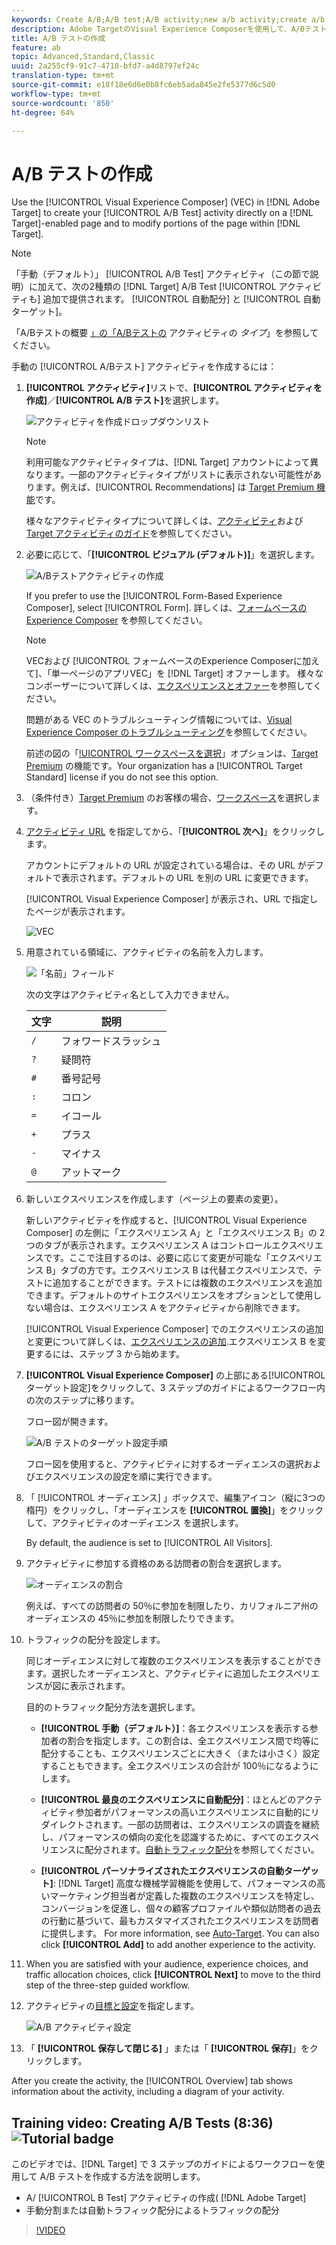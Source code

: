 ```yaml
---
keywords: Create A/B;A/B test;A/B activity;new a/b activity;create a/b
description: Adobe TargetのVisual Experience Composerを使用して、A/Bテストアクティビティをターゲット対応ページに直接作成し、ターゲット内でページの一部を変更します。
title: A/B テストの作成
feature: ab
topic: Advanced,Standard,Classic
uuid: 2a255cf9-91c7-4710-bfd7-a4d8797ef24c
translation-type: tm+mt
source-git-commit: e18f18e6d6e0b8fc6eb5ada845e2fe5377d6c5d0
workflow-type: tm+mt
source-wordcount: '850'
ht-degree: 64%

---
```



# A/B テストの作成

Use the [!UICONTROL Visual Experience Composer] (VEC) in [!DNL Adobe Target] to create your [!UICONTROL A/B Test] activity directly on a [!DNL Target]-enabled page and to modify portions of the page within [!DNL Target].

>[!NOTE]
>
>「手動（デフォルト）」 [!UICONTROL A/B Test] アクティビティ（この節で説明）に加えて、次の2種類の [!DNL Target] A/B Test [!UICONTROL アクティビティも] 追加で提供されます。 [!UICONTROL 自動配分] と [!UICONTROL 自動ターゲット]。
>
>「A/Bテストの概要 [」の「A/Bテストの](/help/c-activities/t-test-ab/test-ab.md#types) アクティビティの *タイプ*」を参照してください。

手動の [!UICONTROL A/Bテスト] アクティビティを作成するには：

1. **[!UICONTROL アクティビティ]**&#x200B;リストで、**[!UICONTROL アクティビティを作成]**／**[!UICONTROL A/B テスト]**&#x200B;を選択します。

   ![アクティビティを作成ドロップダウンリスト](/help/c-activities/t-test-ab/t-test-create-ab/assets/ab_select-new.png)

   >[!NOTE]
   >
   >利用可能なアクティビティタイプは、[!DNL Target] アカウントによって異なります。一部のアクティビティタイプがリストに表示されない可能性があります。例えば、[!UICONTROL Recommendations] は [Target Premium 機能](/help/c-intro/intro.md#premium)です。
   >
   >様々なアクティビティタイプについて詳しくは、[アクティビティ](../../../c-activities/activities.md#concept_D317A95A1AB54674BA7AB65C7985BA03)および [Target アクティビティのガイド](/help/c-activities/target-activities-guide.md)を参照してください。

1. 必要に応じて、「**[!UICONTROL ビジュアル (デフォルト)]**」を選択します。

   ![A/Bテストアクティビティの作成](/help/c-activities/t-test-ab/t-test-create-ab/assets/create-ab.png)

   If you prefer to use the [!UICONTROL Form-Based Experience Composer], select [!UICONTROL Form]. 詳しくは、[フォームベースの Experience Composer](/help/c-experiences/form-experience-composer.md) を参照してください。

   >[!NOTE]
   >
   >VECおよび [!UICONTROL フォームベースのExperience Composerに加えて]、「単一ページのアプリVEC」を [!DNL Target] オファーします。 様々なコンポーザーについて詳しくは、[エクスペリエンスとオファー](/help/c-experiences/experiences.md)を参照してください。
   >
   >問題がある VEC のトラブルシューティング情報については、[Visual Experience Composer のトラブルシューティング](/help/c-experiences/c-visual-experience-composer/r-troubleshoot-composer/troubleshoot-composer.md)を参照してください。
   >
   >前述の図の「[!UICONTROL ワークスペースを選択](/help/administrating-target/c-user-management/property-channel/property-channel.md)」オプションは、[Target Premium](/help/c-intro/intro.md) の機能です。Your organization has a [!UICONTROL Target Standard] license if you do not see this option.

1. （条件付き）[Target Premium](/help/c-intro/intro.md#premium) のお客様の場合、[ワークスペース](/help/administrating-target/c-user-management/property-channel/property-channel.md)を選択します。

1. [アクティビティ URL](/help/c-activities/t-test-ab/t-test-create-ab/ab-activity-url.md) を指定してから、「**[!UICONTROL 次へ]**」をクリックします。

   アカウントにデフォルトの URL が設定されている場合は、その URL がデフォルトで表示されます。デフォルトの URL を別の URL に変更できます。

   [!UICONTROL Visual Experience Composer] が表示され、URL で指定したページが表示されます。

   ![VEC](/help/c-activities/t-test-ab/t-test-create-ab/assets/vec-new.png)

1. 用意されている領域に、アクティビティの名前を入力します。

   ![「名前」フィールド](/help/c-activities/t-test-ab/t-test-create-ab/assets/ab_newname-new.png)

   次の文字はアクティビティ名として入力できません。

   | 文字 | 説明 |
   |--- |--- |
   | `/` | フォワードスラッシュ |
   | `?` | 疑問符 |
   | `#` | 番号記号 |
   | `:` | コロン |
   | `=` | イコール |
   | `+` | プラス |
   | `-` | マイナス |
   | `@` | アットマーク |

1. 新しいエクスペリエンスを作成します（ページ上の要素の変更）。

   新しいアクティビティを作成すると、[!UICONTROL Visual Experience Composer] の左側に「エクスペリエンス A」と「エクスペリエンス B」の 2 つのタブが表示されます。エクスペリエンス A はコントロールエクスペリエンスです。ここで注目するのは、必要に応じて変更が可能な「エクスペリエンス B」タブの方です。エクスペリエンス B は代替エクスペリエンスで、テストに追加することができます。テストには複数のエクスペリエンスを追加できます。デフォルトのサイトエクスペリエンスをオプションとして使用しない場合は、エクスペリエンス A をアクティビティから削除できます。

   [!UICONTROL Visual Experience Composer] でのエクスペリエンスの追加と変更について詳しくは、[エクスペリエンスの追加](../../../c-activities/t-test-ab/t-test-create-ab/ab-add-experience.md#task_454646F2895242D3B92DC395A0CE1A00).エクスペリエンス B を変更するには、ステップ 3 から始めます。

1. **[!UICONTROL Visual Experience Composer]** の上部にある[!UICONTROL ターゲット設定]をクリックして、3 ステップのガイドによるワークフロー内の次のステップに移ります。

   フロー図が開きます。

   ![A/B テストのターゲット設定手順](/help/c-activities/t-test-ab/t-test-create-ab/assets/ab_flow-new.png)

   フロー図を使用すると、アクティビティに対するオーディエンスの選択およびエクスペリエンスの設定を順に実行できます。

1. 「 [!UICONTROL オーディエンス] 」ボックスで、編集アイコン（縦に3つの楕円）をクリックし、「オーディエンスを **[!UICONTROL 置換]**」をクリックして、アクティビティのオーディエンス [](/help/c-activities/t-test-ab/t-test-create-ab/ab-audience.md) を選択します。

   By default, the audience is set to [!UICONTROL All Visitors].

1. アクティビティに参加する資格のある訪問者の割合を選択します。

   ![オーディエンスの割合](/help/c-activities/t-test-ab/t-test-create-ab/assets/audperc-new.png)

   例えば、すべての訪問者の 50％に参加を制限したり、カリフォルニア州のオーディエンスの 45％に参加を制限したりできます。

1. トラフィックの配分を設定します。

   同じオーディエンスに対して複数のエクスペリエンスを表示することができます。選択したオーディエンスと、アクティビティに追加したエクスペリエンスが図に表示されます。

   目的のトラフィック配分方法を選択します。

   * **[!UICONTROL 手動（デフォルト）]**：各エクスペリエンスを表示する参加者の割合を指定します。この割合は、全エクスペリエンス間で均等に配分することも、エクスペリエンスごとに大きく（または小さく）設定することもできます。全エクスペリエンスの合計が 100％になるようにします。

   * **[!UICONTROL 最良のエクスペリエンスに自動配分]**：ほとんどのアクティビティ参加者がパフォーマンスの高いエクスペリエンスに自動的にリダイレクトされます。一部の訪問者は、エクスペリエンスの調査を継続し、パフォーマンスの傾向の変化を認識するために、すべてのエクスペリエンスに配分されます。[自動トラフィック配分](../../../c-activities/automated-traffic-allocation/automated-traffic-allocation.md#concept_A1407678796B4C569E94CBA8A9F7F5D4)を参照してください。

   * **[!UICONTROL パーソナライズされたエクスペリエンスの自動ターゲット]**: [!DNL Target] 高度な機械学習機能を使用して、パフォーマンスの高いマーケティング担当者が定義した複数のエクスペリエンスを特定し、コンバージョンを促進し、個々の顧客プロファイルや類似訪問者の過去の行動に基づいて、最もカスタマイズされたエクスペリエンスを訪問者に提供します。 For more information, see [Auto-Target](/help/c-activities/auto-target/auto-target-to-optimize.md).
   You can also click **[!UICONTROL Add]** to add another experience to the activity.

1. When you are satisfied with your audience, experience choices, and traffic allocation choices, click **[!UICONTROL Next]** to move to the third step of the three-step guided workflow.

1. アクティビティの[目標と設定](/help/c-activities/t-test-ab/t-test-create-ab/ab-goals-and-settings.md)を指定します。

   ![A/B アクティビティ設定](/help/c-activities/t-test-ab/t-test-create-ab/assets/ab_settings-new.png)

1. 「 **[!UICONTROL 保存して閉じる]** 」または「 **[!UICONTROL 保存]**」をクリックします。

After you create the activity, the [!UICONTROL Overview] tab shows information about the activity, including a diagram of your activity.

## Training video: Creating A/B Tests (8:36) ![Tutorial badge](/help/assets/tutorial.png)

このビデオでは、[!DNL Target] で 3 ステップのガイドによるワークフローを使用して A/B テストを作成する方法を説明します。

* A/ [!UICONTROL B Test] アクティビティの作成( [!DNL Adobe Target]
* 手動分割または自動トラフィック配分によるトラフィックの配分

>[!VIDEO](https://video.tv.adobe.com/v/17391)
